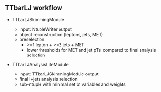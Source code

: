 TTbarLJ workflow
----------------

* TTbarLJSkimmingModule
  * input: NtupleWriter output
  * object reconstruction (leptons, jets, MET)
  * preselection:
    * \>=1 lepton + \>=2 jets + MET
    * lower thresholds for MET and jet pTs, compared to final analysis selection

* TTbarLJAnalysisLiteModule
  * input: TTbarLJSkimmingModule output
  * final l+jets analysis selection
  * sub-ntuple with minimal set of variables and weights
